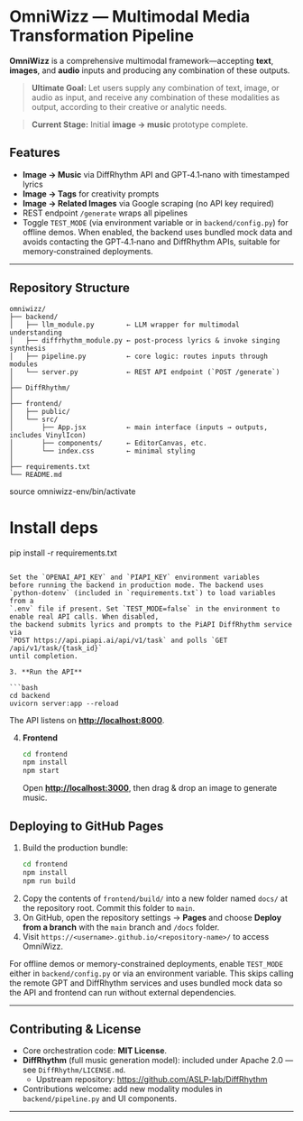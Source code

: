 # OmniWizz — Multimodal Media Transformation Pipeline

**OmniWizz** is a comprehensive multimodal framework—accepting **text**, **images**, and **audio** inputs and producing any combination of these outputs.

> **Ultimate Goal:** Let users supply any combination of text, image, or audio as input, and receive any combination of these modalities as output, according to their creative or analytic needs.

> **Current Stage:** Initial **image → music** prototype complete.


## Features
- **Image → Music** via DiffRhythm API and GPT‑4.1‑nano with timestamped lyrics
- **Image → Tags** for creativity prompts
- **Image → Related Images** via Google scraping (no API key required)
- REST endpoint `/generate` wraps all pipelines
- Toggle `TEST_MODE` (via environment variable or in `backend/config.py`) for offline demos.
  When enabled, the backend uses bundled mock data and avoids contacting the
  GPT‑4.1‑nano and DiffRhythm APIs, suitable for memory‑constrained deployments.

---

## Repository Structure

```
omniwizz/
├── backend/                 
│   ├── llm_module.py        ← LLM wrapper for multimodal understanding
│   ├── diffrhythm_module.py ← post-process lyrics & invoke singing synthesis
│   ├── pipeline.py          ← core logic: routes inputs through modules
│   └── server.py            ← REST API endpoint (`POST /generate`)
│
├── DiffRhythm/              
│
├── frontend/                
│   ├── public/
│   └── src/
│       ├── App.jsx          ← main interface (inputs → outputs, includes VinylIcon)
│       ├── components/      ← EditorCanvas, etc.
│       └── index.css        ← minimal styling
│
├── requirements.txt         
└── README.md                
```

   source omniwizz-env/bin/activate

   # Install deps
   pip install -r requirements.txt
   ```

  Set the `OPENAI_API_KEY` and `PIAPI_KEY` environment variables
  before running the backend in production mode. The backend uses
  `python-dotenv` (included in `requirements.txt`) to load variables from a
  `.env` file if present. Set `TEST_MODE=false` in the environment to enable real API calls. When disabled,
   the backend submits lyrics and prompts to the PiAPI DiffRhythm service via
   `POST https://api.piapi.ai/api/v1/task` and polls `GET /api/v1/task/{task_id}`
   until completion.

3. **Run the API**

   ```bash
   cd backend
   uvicorn server:app --reload
   ```

   The API listens on **[http://localhost:8000](http://localhost:8000)**.

4. **Frontend**

   ```bash
   cd frontend
   npm install
   npm start
   ```


   Open **[http://localhost:3000](http://localhost:3000)**, then drag & drop an image to generate music.

## Deploying to GitHub Pages

1. Build the production bundle:
   ```bash
   cd frontend
   npm install
   npm run build
   ```
2. Copy the contents of `frontend/build/` into a new folder named `docs/` at the repository root. Commit this folder to `main`.
3. On GitHub, open the repository settings → **Pages** and choose **Deploy from a branch** with the `main` branch and `/docs` folder.
4. Visit `https://<username>.github.io/<repository-name>/` to access OmniWizz.


For offline demos or memory-constrained deployments, enable `TEST_MODE` either
in `backend/config.py` or via an environment variable. This skips calling the
remote GPT and DiffRhythm services and uses bundled mock data so the API and
frontend can run without external
dependencies.

---

## Contributing & License

- Core orchestration code: **MIT License**.  
- **DiffRhythm** (full music generation model): included under Apache 2.0 — see `DiffRhythm/LICENSE.md`.  
  - Upstream repository: https://github.com/ASLP-lab/DiffRhythm  
- Contributions welcome: add new modality modules in `backend/pipeline.py` and UI components.

---
